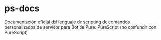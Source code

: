 # ps-docs
Documentación oficial del lenguaje de scripting de comandos personalizados de servidor para Bot de Puré: PuréScript (no confundir con PureScript)
